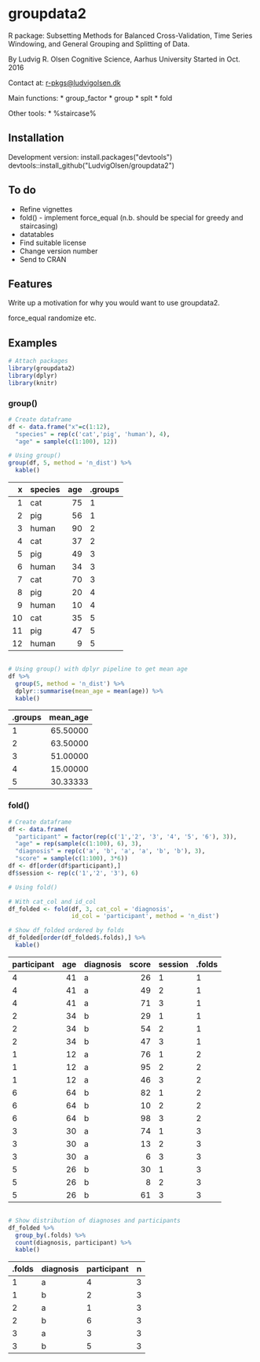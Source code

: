 
<!-- README.md is generated from README.Rmd. Please edit that file -->
groupdata2
==========

R package: Subsetting Methods for Balanced Cross-Validation, Time Series Windowing, and General Grouping and Splitting of Data.

By Ludvig R. Olsen
Cognitive Science, Aarhus University
Started in Oct. 2016

Contact at: <r-pkgs@ludvigolsen.dk>

Main functions:
\* group\_factor
\* group
\* splt
\* fold

Other tools:
\* %staircase%

Installation
------------

Development version:
install.packages("devtools")
devtools::install\_github("LudvigOlsen/groupdata2")

To do
-----

-   Refine vignettes
-   fold() - implement force\_equal (n.b. should be special for greedy and staircasing)
-   datatables
-   Find suitable license
-   Change version number
-   Send to CRAN

Features
--------

Write up a motivation for why you would want to use groupdata2.

force\_equal
randomize
etc.

Examples
--------

``` r
# Attach packages
library(groupdata2)
library(dplyr)
library(knitr)
```

### group()

``` r
# Create dataframe
df <- data.frame("x"=c(1:12),
  "species" = rep(c('cat','pig', 'human'), 4),
  "age" = sample(c(1:100), 12))

# Using group()
group(df, 5, method = 'n_dist') %>%
  kable()
```

|    x| species |  age| .groups |
|----:|:--------|----:|:--------|
|    1| cat     |   75| 1       |
|    2| pig     |   56| 1       |
|    3| human   |   90| 2       |
|    4| cat     |   37| 2       |
|    5| pig     |   49| 3       |
|    6| human   |   34| 3       |
|    7| cat     |   70| 3       |
|    8| pig     |   20| 4       |
|    9| human   |   10| 4       |
|   10| cat     |   35| 5       |
|   11| pig     |   47| 5       |
|   12| human   |    9| 5       |

``` r

# Using group() with dplyr pipeline to get mean age
df %>%
  group(5, method = 'n_dist') %>%
  dplyr::summarise(mean_age = mean(age)) %>%
  kable()
```

| .groups |  mean\_age|
|:--------|----------:|
| 1       |   65.50000|
| 2       |   63.50000|
| 3       |   51.00000|
| 4       |   15.00000|
| 5       |   30.33333|

### fold()

``` r
# Create dataframe
df <- data.frame(
  "participant" = factor(rep(c('1','2', '3', '4', '5', '6'), 3)),
  "age" = rep(sample(c(1:100), 6), 3),
  "diagnosis" = rep(c('a', 'b', 'a', 'a', 'b', 'b'), 3),
  "score" = sample(c(1:100), 3*6))
df <- df[order(df$participant),]
df$session <- rep(c('1','2', '3'), 6)

# Using fold()

# With cat_col and id_col
df_folded <- fold(df, 3, cat_col = 'diagnosis',
                  id_col = 'participant', method = 'n_dist')

# Show df_folded ordered by folds
df_folded[order(df_folded$.folds),] %>%
  kable()
```

| participant |  age| diagnosis |  score| session | .folds |
|:------------|----:|:----------|------:|:--------|:-------|
| 4           |   41| a         |     26| 1       | 1      |
| 4           |   41| a         |     49| 2       | 1      |
| 4           |   41| a         |     71| 3       | 1      |
| 2           |   34| b         |     29| 1       | 1      |
| 2           |   34| b         |     54| 2       | 1      |
| 2           |   34| b         |     47| 3       | 1      |
| 1           |   12| a         |     76| 1       | 2      |
| 1           |   12| a         |     95| 2       | 2      |
| 1           |   12| a         |     46| 3       | 2      |
| 6           |   64| b         |     82| 1       | 2      |
| 6           |   64| b         |     10| 2       | 2      |
| 6           |   64| b         |     98| 3       | 2      |
| 3           |   30| a         |     74| 1       | 3      |
| 3           |   30| a         |     13| 2       | 3      |
| 3           |   30| a         |      6| 3       | 3      |
| 5           |   26| b         |     30| 1       | 3      |
| 5           |   26| b         |      8| 2       | 3      |
| 5           |   26| b         |     61| 3       | 3      |

``` r

# Show distribution of diagnoses and participants
df_folded %>% 
  group_by(.folds) %>% 
  count(diagnosis, participant) %>% 
  kable()
```

| .folds | diagnosis | participant |    n|
|:-------|:----------|:------------|----:|
| 1      | a         | 4           |    3|
| 1      | b         | 2           |    3|
| 2      | a         | 1           |    3|
| 2      | b         | 6           |    3|
| 3      | a         | 3           |    3|
| 3      | b         | 5           |    3|
